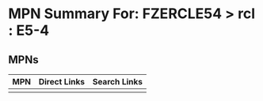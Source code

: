 



# MPN Summary For: FZERCLE54 > rcl : E5-4

## MPNs
  

|MPN|Direct Links|Search Links|
| :--- | :--- | :--- |
||||
